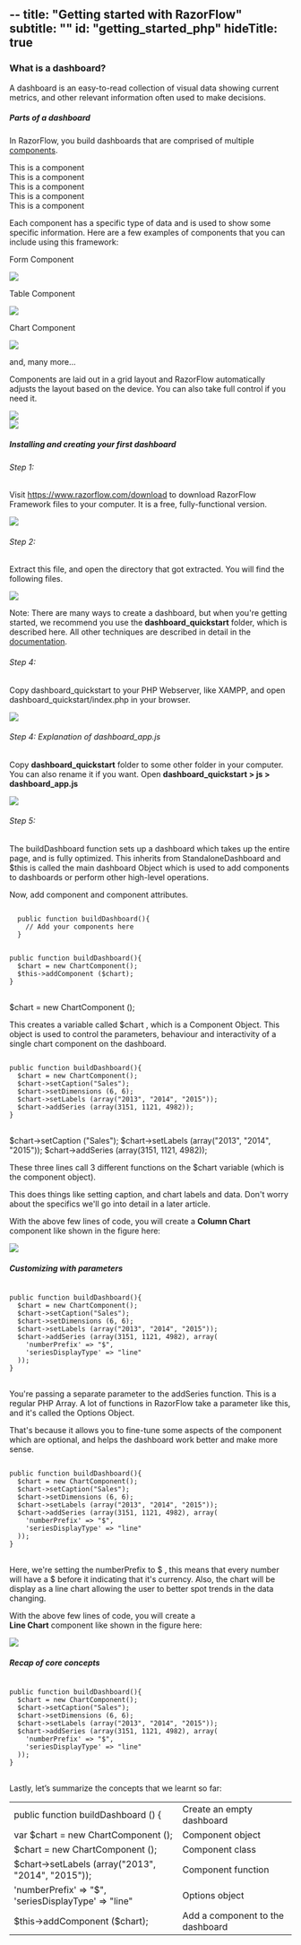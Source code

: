 --
title: "Getting started with RazorFlow"
subtitle: ""
id: "getting_started_php"
hideTitle: true
--

<div class="gettingStarted">
<h3>What is a dashboard?</h3>
<p>
A dashboard is an easy-to-read collection of visual data showing current metrics, and other relevant information often used to make decisions.
</p>
<h5>Parts of a dashboard</h5>
<div class="gettingStarted-subContent">
<p class="no-margin-top">
In RazorFlow, you build dashboards that are comprised of multiple <a href="/docs/dashboard/php/guide/components/index.php">components</a>.
</p>
<div class="row">
<div class="component-container">
<div class="component">
This is a component
</div>
<div class="component">
This is a component
</div>
<div class="component">
This is a component
</div>
<div class="component">
This is a component
</div>
<div class="component">
This is a component
</div>
</div>
</div>
<p>
Each component has a specific type of data and is used to show some specific information. Here are a few examples of components that you can include using this framework:
</p>
<div class="row component-row">
<div class="col-md-3 col-sm-3 col-xs-5">
<p class="componentTitle">
Form Component
</p>
<img src="/static/images/getting-started/01_features.jpg">
</div>
<div class="col-md-3 col-sm-3 col-xs-5">
<p class="componentTitle">
Table Component
</p>
<img src="/static/images/getting-started/02_features.jpg">
</div>
<div class="col-md-3 col-sm-3 col-xs-5">
<p class="componentTitle">
Chart Component
</p>
<img src="/static/images/getting-started/03_features.jpg">
</div>
<div class="col-md-3 col-sm-3 col-xs-5">
<p class="componentTitle">
and, many more...
</p>
</div>
</div>
<div class="row icon-row">
<div class="col-md-1 col-sm-1 col-xs-1">
<i class="rf-icon rf_04_dashboard"></i>  
</div>
<div class="col-md-11 col-sm-11 col-xs-10">
<p class="dashboard-info">
Components are laid out in a grid layout and RazorFlow automatically adjusts the layout based on the device. You can also take full control if you need it.
</p>
</div>
</div>
<div class="row interation-row">
<div class="col-lg-8 col-md-10 col-sm-8 hidden-xs browser-container">
<div class="desktop front">
<div class="header"></div>
<div class="content">
<img src="/static/images/getting-started/browser_long.jpg" />
</div>
</div>
<div class="mobile behind">
<div class="content">
<img src="/static/images/getting-started/mobile_long.png" />
</div>
</div>
</div>
</div>
</div>
<h5 class="margin-top-80">Installing and creating your first dashboard</h5>
<div class="gettingStarted-subContent">
<div class="row steps step-1">
<div class="col-lg-8 col-md-7 col-sm-7 col-middle">
<h6 class="">Step 1:</h6>
<p>
Visit <a href="/download">https://www.razorflow.com/download</a> to download RazorFlow Framework files to your computer. It is a free, fully-functional version. 
</p>
</div>
<div class="col-lg-5 col-md-6 col-sm-5 pull-right right-align">
<img src="/static/images/getting-started/05_step1.jpg">
</div>
</div>
<div class="row steps step-2">
<div class="col-lg-6 col-md-12 col-sm-5 col-middle">
<h6 class="">Step 2:</h6>
<p>
Extract this file, and open the directory that got extracted. You will find the following files.
</p>
</div>
<div class="col-lg-7 col-md-12 col-sm-8 pull-right right-align">
<img src="/static/images/getting-started/php_step3.png">
</div>
</div>
<div class="row info-row">
<div class="col-md-12">
<div class="info">
<p>
Note: There are many ways to create a dashboard, but when you're getting started, we recommend you use the <strong>dashboard_quickstart</strong> folder, which is described here. All other techniques are described in detail in the <a href="/docs">documentation</a>.
</p>
</div>
</div>
</div>
<div class="row steps step-3">
<div class="col-md-8">
<h6 class="">Step 4:</h6>
<p>
Copy dashboard_quickstart to your PHP Webserver, like XAMPP, and open dashboard_quickstart/index.php in your browser.
</p>
</div>
<div class="col-md-8">
<img src="/static/images/getting-started/08_step3.jpg">
</div>
</div>
<div class="row steps step-4">
<div class="col-md-10">
<h6 class="">Step 4: Explanation of dashboard_app.js</h6>
<p>
Copy <strong>dashboard_quickstart</strong> folder to some other folder in your computer. You can also rename it if you want. Open <strong>dashboard_quickstart > js > dashboard_app.js</strong>
</p>
</div>
<div class="col-md-10">
<img src="/static/images/getting-started/09_step4.jpg">
</div>
</div>
<div class="row steps step-5">
<div class="col-md-10">
<h6 class="">Step 5:</h6>
<p>
The <span class="highlight">buildDashboard</span>  function sets up a dashboard which takes up the entire page, and is fully optimized.
This inherits from <span class="highlight">StandaloneDashboard</span> and <span class="highlight">$this</span>  is called the main dashboard Object which is used to add components to dashboards or perform other high-level operations.
</p>
<p>
Now, add component and component attributes.
</p>
</div>
</div>

<div class="row no-margin-top">
<div class="col-md-6">
<pre class="gettingStarted_pre">
<code>
  public function buildDashboard(){
    // Add your components here
  }</code>
</pre>
</div>
</div>

<div class="row">
<div class="col-md-6 arrow">
<pre class="gettingStarted_pre">
<code>
public function buildDashboard(){
  $chart = new ChartComponent();
  $this->addComponent ($chart);
}
</code>
</pre>
</div>
<div class="col-md-6 code-block">
<p class="code highlight">
$chart = new ChartComponent ();
</p>
<p class="margin-top-5">
This creates a variable called  <span class="highlight">$chart</span> , which is a Component Object. This object is used to control the parameters, behaviour and interactivity of a single chart component on the dashboard.
</p>
</div>
</div>

<div class="row">
<div class="col-md-6 arrow">
<pre class="gettingStarted_pre">
<code>
public function buildDashboard(){
  $chart = new ChartComponent();
  $chart->setCaption("Sales");
  $chart->setDimensions (6, 6); 
  $chart->setLabels (array("2013", "2014", "2015"));
  $chart->addSeries (array(3151, 1121, 4982));
}
</code>
</pre>
</div>
<div class="col-md-6 code-block step-5-last-code-block">
<p class="no-margin">
<span class="code highlight">$chart->setCaption ("Sales");</span>
<span class="code highlight">$chart->setLabels (array("2013", "2014", "2015"));</span>
<span class="code highlight">$chart->addSeries (array(3151, 1121, 4982));</span>
</p>
<p class="margin-top-5">
These three lines call 3 different functions on the  <span class="highlight">$chart</span>  variable (which is the component object).
</p>
</div>
</div>

<div class="row no-margin-top">
<div class="col-md-12">
<p>
This does things like setting caption, and chart labels and data. Don't worry about the specifics we'll go into detail in a later article.
</p>
</div>
</div>


<div class="row setRelative no-margin-top sales-row">
<div class="col-md-6 col-sm-6 col-xs-5 col-middle">
<p class="arrow">
With the above few lines of code, you will create a <strong>Column Chart</strong> component like shown in the figure here:
</p>
</div>
<div class="col-md-7 col-sm-7 pull-right right-align">
<img src="/static/images/getting-started/11_colCh.jpg">
</div>
</div>
</div>
<h5 class="margin-top-80">Customizing with parameters</h5>
<div class="gettingStarted-subContent">
<div class="row">
<div class="col-md-6">
<pre class="gettingStarted_pre">
<code>
public function buildDashboard(){
  $chart = new ChartComponent();
  $chart->setCaption("Sales");
  $chart->setDimensions (6, 6); 
  $chart->setLabels (array("2013", "2014", "2015"));
  $chart->addSeries (array(3151, 1121, 4982), array(
    'numberPrefix' => "$",
    'seriesDisplayType' => "line"
  ));
}
</code>
</pre>
</div>
</div>

<div class="row">
<div class="col-md-12">
<p>
You're passing a separate parameter to the  <span class="highlight">addSeries</span>  function. This is a regular PHP Array. A lot of functions in RazorFlow take a parameter like this, and it's called the Options Object.
</p>
<p>
That's because it allows you to fine-tune some aspects of the component which are optional, and helps the dashboard work better and make more sense.
</p>
</div>
</div>

<div class="row">
<div class="col-md-6">
<pre class="gettingStarted_pre">
<code>
public function buildDashboard(){
  $chart = new ChartComponent();
  $chart->setCaption("Sales");
  $chart->setDimensions (6, 6); 
  $chart->setLabels (array("2013", "2014", "2015"));
  $chart->addSeries (array(3151, 1121, 4982), array(
    'numberPrefix' => "$",
    'seriesDisplayType' => "line"
  ));
}
</code>
</pre>
</div>
</div>

<div class="row margin-top-25">
<div class="col-md-12">
<p>
Here, we're setting the  <span class="highlight">numberPrefix</span>  to  <span class="highlight">$</span> , this means that every number will have a  <span class="highlight">$</span>  before it indicating that it's currency. Also, the chart will be display as a line chart allowing the user to better spot trends in the data changing.
</p>
</div>
</div>

<div class="row setRelative sales-row">
<div class="col-md-6 col-sm-6 col-xs-5 col-middle">
<p class="arrow">
With the above few lines of code, you will create a <br /><strong>Line Chart</strong> component like shown in the figure here:
</p>
</div>
<div class="col-md-7 col-sm-7 pull-right right-align">
<img src="/static/images/getting-started/12_lineCh.jpg">
</div>
</div>


</div>

<h5 class="margin-top-80">Recap of core concepts</h5>
<div class="gettingStarted-subContent recap">
<div class="row">
<div class="col-md-7">
<pre class="gettingStarted_pre">
<code>
public function buildDashboard(){
  $chart = new ChartComponent();
  $chart->setCaption("Sales");
  $chart->setDimensions (6, 6); 
  $chart->setLabels (array("2013", "2014", "2015"));
  $chart->addSeries (array(3151, 1121, 4982), array(
    'numberPrefix' => "$",
    'seriesDisplayType' => "line"
  ));
}
</code>
</pre>
</div>
</div>

<div class="row">
<div class="col-md-12">
<p>
Lastly, let’s summarize the concepts that we learnt so far:
</p>
</div>
</div>

<div class="row summarize-row">
<table class="table hidden-xs">
<tr>
<td>
<span>public function <span class="summarize-highlight">buildDashboard</span> () {</span>
</td>
<td><span>Create an empty dashboard</span></td>
</tr>
<tr>
<td>
<span>
var <span class="summarize-highlight">$chart</span> = new ChartComponent ();
</span>
</td>
<td><span>Component object</span></td>
</tr>
<tr>
<td>
<span>
$chart = new <span class="summarize-highlight">ChartComponent</span> ();
</span>
</td>
<td><span>Component class</span></td>
</tr>
<tr>
<td>
<span>
$chart-><span class="summarize-highlight">setLabels</span> (array("2013", "2014", "2015"));
</span>
</td>
<td><span>Component function</span></td>
</tr>
<tr class="multiple-line-row">
<td>
<span>
<span class="summarize-highlight">'numberPrefix'</span> => "$",
</span>
<span>
<span class="summarize-highlight">'seriesDisplayType'</span> => "line"
</span>
</td>
<td><span>Options object</span></td>
</tr>
<tr>
<td><span class="summarize-highlight">$this->addComponent ($chart);</span></td>
<td>Add a component to the dashboard</td>
</tr>
</table>
</div>
</div>
</div>
<script type="text/javascript">
$(function() {

  var codeBoxes = $('pre');
  var animatingStatus = false;
  codeBoxes.each(function() {
    var code = $(this).text().trim();
    var div = $('<div/>').addClass('codeBox');
    $(this).replaceWith(div);
    CodeMirror(div[0], {
      value: code,
      mode: 'javascript',
      theme: 'solarized-dark',
      lineNumbers: true,
      readOnly: true
    });
  });

  $(".mobile").on('click', function () {
    var $mobile = $(this);
    var $desktop = $(".desktop");
    animatingStatus = true;
    if($(this).hasClass("behind")) {
      $mobile.animate({
        right: '-160'
      }, function () {
        animatingStatus = false;
        $mobile.addClass("front").removeClass("behind");
        $desktop.addClass("behind").removeClass("front");
        $mobile.animate({
          right: '0'
        });
      });  
    }
    
  });

  $(".desktop").on('click', function () {
    var $desktop = $(this);
    var $mobile = $(".mobile");
    animatingStatus = true;
    if($(this).hasClass("behind")) {
      $mobile.animate({
        right: '-160'
      }, function () {
        animatingStatus = false;
        $mobile.addClass("behind").removeClass("front");
        $desktop.addClass("front").removeClass("behind");
        $mobile.animate({
          right: '0'
        });
      });
    }
  });

  $(".mobile").hover(function () {
    if (!animatingStatus) {
      $(this).stop().animate({
        "right": "-20"
      });
      $(".desktop").css({
        "left": "-20px"
      });
    }
  }, function () {
    if (!animatingStatus) {
      $(this).stop().animate({
        "right": "0px"
      });
      $(".desktop").css({
        "left": "0px"
      });
    }
  });


});
</script>